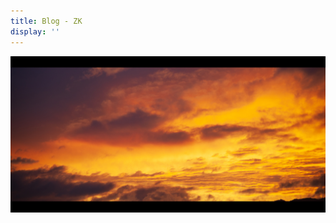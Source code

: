 ```yaml
---
title: Blog - ZK
display: ''
---
```


<!-- <SubNav/> -->

![blog](/public/blog.jpg)

<ClientOnly>
  <Plum/>
</ClientOnly>

<ListPosts />
